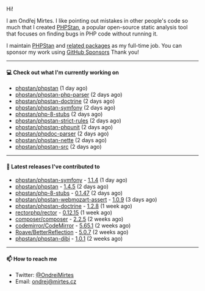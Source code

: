 Hi!

I am Ondřej Mirtes. I like pointing out mistakes in other people's code so much that I created [PHPStan](https://phpstan.org/), a popular open-source static analysis tool that focuses on finding bugs in PHP code without running it.

I maintain [PHPStan](https://github.com/phpstan/phpstan) and [related packages](https://github.com/phpstan/) as my full-time job. You can sponsor my work using [GitHub Sponsors](https://github.com/sponsors/ondrejmirtes) Thank you!

---

#### 💻 Check out what I'm currently working on

- [phpstan/phpstan](https://github.com/phpstan/phpstan) (1 day ago)
- [phpstan/phpstan-php-parser](https://github.com/phpstan/phpstan-php-parser) (2 days ago)
- [phpstan/phpstan-doctrine](https://github.com/phpstan/phpstan-doctrine) (2 days ago)
- [phpstan/phpstan-symfony](https://github.com/phpstan/phpstan-symfony) (2 days ago)
- [phpstan/php-8-stubs](https://github.com/phpstan/php-8-stubs) (2 days ago)
- [phpstan/phpstan-strict-rules](https://github.com/phpstan/phpstan-strict-rules) (2 days ago)
- [phpstan/phpstan-phpunit](https://github.com/phpstan/phpstan-phpunit) (2 days ago)
- [phpstan/phpdoc-parser](https://github.com/phpstan/phpdoc-parser) (2 days ago)
- [phpstan/phpstan-nette](https://github.com/phpstan/phpstan-nette) (2 days ago)
- [phpstan/phpstan-src](https://github.com/phpstan/phpstan-src) (2 days ago)

---

#### 🔭 Latest releases I've contributed to

- [phpstan/phpstan-symfony](https://github.com/phpstan/phpstan-symfony) - [1.1.4](https://github.com/phpstan/phpstan-symfony/releases/tag/1.1.4) (1 day ago)
- [phpstan/phpstan](https://github.com/phpstan/phpstan) - [1.4.5](https://github.com/phpstan/phpstan/releases/tag/1.4.5) (2 days ago)
- [phpstan/php-8-stubs](https://github.com/phpstan/php-8-stubs) - [0.1.47](https://github.com/phpstan/php-8-stubs/releases/tag/0.1.47) (2 days ago)
- [phpstan/phpstan-webmozart-assert](https://github.com/phpstan/phpstan-webmozart-assert) - [1.0.9](https://github.com/phpstan/phpstan-webmozart-assert/releases/tag/1.0.9) (3 days ago)
- [phpstan/phpstan-doctrine](https://github.com/phpstan/phpstan-doctrine) - [1.2.8](https://github.com/phpstan/phpstan-doctrine/releases/tag/1.2.8) (1 week ago)
- [rectorphp/rector](https://github.com/rectorphp/rector) - [0.12.15](https://github.com/rectorphp/rector/releases/tag/0.12.15) (1 week ago)
- [composer/composer](https://github.com/composer/composer) - [2.2.5](https://github.com/composer/composer/releases/tag/2.2.5) (2 weeks ago)
- [codemirror/CodeMirror](https://github.com/codemirror/CodeMirror) - [5.65.1](https://github.com/codemirror/CodeMirror/releases/tag/5.65.1) (2 weeks ago)
- [Roave/BetterReflection](https://github.com/Roave/BetterReflection) - [5.0.7](https://github.com/Roave/BetterReflection/releases/tag/5.0.7) (2 weeks ago)
- [phpstan/phpstan-dibi](https://github.com/phpstan/phpstan-dibi) - [1.0.1](https://github.com/phpstan/phpstan-dibi/releases/tag/1.0.1) (2 weeks ago)

---

#### 📫 How to reach me

- Twitter: [@OndrejMirtes](https://twitter.com/ondrejmirtes)
- Email: [ondrej@mirtes.cz](mailto:ondrej@mirtes.cz)
